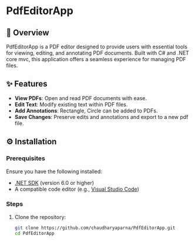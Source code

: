 # PdfEditorApp

## 📄 Overview

PdfEditorApp is a PDF editor designed to provide users with essential tools for viewing, editing, and annotating PDF documents. Built with C# and .NET core mvc, 
this application offers a seamless experience for managing PDF files.

## ✨ Features

- **View PDFs**: Open and read PDF documents with ease.
- **Edit Text**: Modify existing text within PDF files.
- **Add Annotations**: Rectangle, Circle can be added to PDFs.
- **Save Changes**: Preserve edits and annotations and export to a new pdf file.

## ⚙️ Installation

### Prerequisites

Ensure you have the following installed:

- [.NET SDK](https://dotnet.microsoft.com/download) (version 6.0 or higher)
- A compatible code editor (e.g., [Visual Studio Code](https://code.visualstudio.com/))

### Steps

1. Clone the repository:

   ```bash
   git clone https://github.com/chaudharyaparna/PdfEditorApp.git
   cd PdfEditorApp
